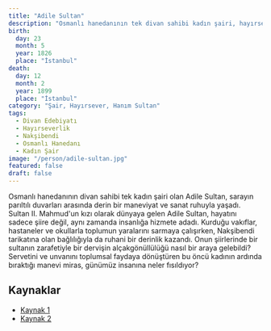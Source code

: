 ```yaml
---
title: "Adile Sultan"
description: "Osmanlı hanedanının tek divan sahibi kadın şairi, hayırseverliği ve manevi derinliğiyle tanınan bir hanım sultan."
birth:
  day: 23
  month: 5
  year: 1826
  place: "İstanbul"
death:
  day: 12
  month: 2
  year: 1899
  place: "İstanbul"
category: "Şair, Hayırsever, Hanım Sultan"
tags:
  - Divan Edebiyatı
  - Hayırseverlik
  - Nakşibendi
  - Osmanlı Hanedanı
  - Kadın Şair
image: "/person/adile-sultan.jpg"
featured: false
draft: false
---
```


Osmanlı hanedanının divan sahibi tek kadın şairi olan Adile Sultan, sarayın parıltılı duvarları arasında derin bir maneviyat ve sanat ruhuyla yaşadı. Sultan II. Mahmud'un kızı olarak dünyaya gelen Adile Sultan, hayatını sadece şiire değil, aynı zamanda insanlığa hizmete adadı. Kurduğu vakıflar, hastaneler ve okullarla toplumun yaralarını sarmaya çalışırken, Nakşibendi tarikatına olan bağlılığıyla da ruhani bir derinlik kazandı. Onun şiirlerinde bir sultanın zarafetiyle bir dervişin alçakgönüllülüğü nasıl bir araya gelebildi? Servetini ve unvanını toplumsal faydaya dönüştüren bu öncü kadının ardında bıraktığı manevi miras, günümüz insanına neler fısıldıyor?

## Kaynaklar

- [Kaynak 1](https://www.biyografya.com/biyografi/101)
- [Kaynak 2](https://islamansiklopedisi.org.tr/adile-sultan)